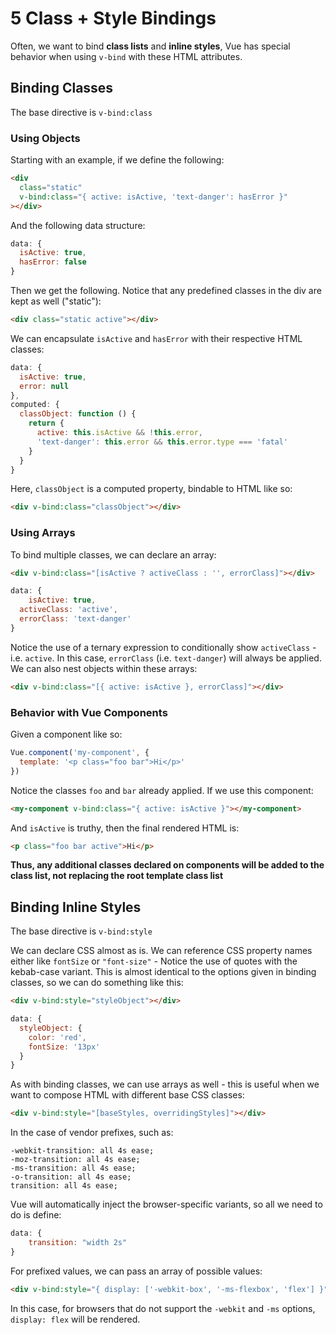 # 5 Class + Style Bindings

Often, we want to bind **class lists** and **inline styles**, Vue has special behavior when using `v-bind` with these HTML attributes.

## Binding Classes

The base directive is `v-bind:class`

### Using Objects

Starting with an example, if we define the following:

```html
<div
  class="static"
  v-bind:class="{ active: isActive, 'text-danger': hasError }"
></div>
```

And the following data structure:

```javascript
data: {
  isActive: true,
  hasError: false
}
```

Then we get the following. Notice that any predefined classes in the div are kept as well ("static"):

```html
<div class="static active"></div>
```

We can encapsulate `isActive` and `hasError` with their respective HTML classes:

```javascript
data: {
  isActive: true,
  error: null
},
computed: {
  classObject: function () {
    return {
      active: this.isActive && !this.error,
      'text-danger': this.error && this.error.type === 'fatal'
    }
  }
}
```

Here, `classObject` is a computed property, bindable to HTML like so:

```html
<div v-bind:class="classObject"></div>
```

### Using Arrays

To bind multiple classes, we can declare an array:

```html
<div v-bind:class="[isActive ? activeClass : '', errorClass]"></div>
```

```javascript
data: {
	isActive: true,
  activeClass: 'active',
  errorClass: 'text-danger'
}
```

Notice the use of a ternary expression to conditionally show `activeClass` - i.e. `active`. In this case, `errorClass` (i.e. `text-danger`) will always be applied. We can also nest objects within these arrays:

```html
<div v-bind:class="[{ active: isActive }, errorClass]"></div>
```

### Behavior with Vue Components

Given a component like so:

```javascript
Vue.component('my-component', {
  template: '<p class="foo bar">Hi</p>'
})
```

Notice the classes `foo` and `bar` already applied. If we use this component:

```html
<my-component v-bind:class="{ active: isActive }"></my-component>
```

And `isActive` is truthy, then the final rendered HTML is:

```html
<p class="foo bar active">Hi</p>
```

**Thus, any additional classes declared on components will be added to the class list, not replacing the root template class list**



## Binding Inline Styles

The base directive is `v-bind:style`

We can declare CSS almost as is. We can reference CSS property names either like `fontSize` or `"font-size"` - Notice the use of quotes with the kebab-case variant. This is almost identical to the options given in binding classes, so we can do something like this:

```html
<div v-bind:style="styleObject"></div>
```

```javascript
data: {
  styleObject: {
    color: 'red',
    fontSize: '13px'
  }
}
```

As with binding classes, we can use arrays as well - this is useful when we want to compose HTML with different base CSS classes:

```html
<div v-bind:style="[baseStyles, overridingStyles]"></div>
```

In the case of vendor prefixes, such as:

```
-webkit-transition: all 4s ease;
-moz-transition: all 4s ease;
-ms-transition: all 4s ease;
-o-transition: all 4s ease;
transition: all 4s ease;
```

Vue will automatically inject the browser-specific variants, so all we need to do is define:

```javascript
data: {
	transition: "width 2s"
}
```

For prefixed values, we can pass an array of possible values:

```html
<div v-bind:style="{ display: ['-webkit-box', '-ms-flexbox', 'flex'] }"></div>
```

In this case, for browsers that do not support the `-webkit` and `-ms` options, `display: flex` will be rendered. 